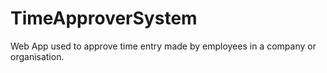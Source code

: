 # TimeApproverSystem
Web App used to approve time entry made by employees in a company or organisation.
